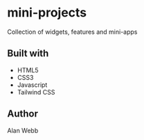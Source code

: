 # mini-projects

Collection of widgets, features and mini-apps

## Built with

- HTML5
- CSS3
- Javascript
- Tailwind CSS

## Author

Alan Webb
